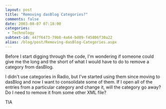 ```yaml
---
layout: post
title: "Removing dasBlog Categories?"
comments: false
date: 2003-08-07 07:18:00
categories:
 - Technology
subtext-id: 447f6473-79b8-4a64-bd09-f45806f30a22
alias: /blog/post/Removing-dasBlog-Categories.aspx
---
```



Before I start digging through the code, I'm wondering if someone could give me the long and the short of what I would have to do to remove a category from dasBlog.

I didn't use categories in Radio, but I've started using them since moving to dasBlog and now I want to consolidate some of them. If I open all of the entries from a particular category and change it, will the category go away? Do I need to remove it from some other XML file?

TIA
